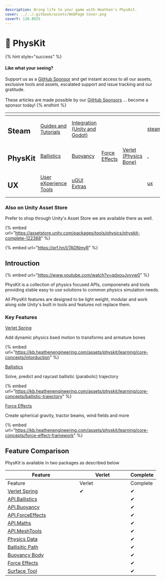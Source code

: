 ```yaml
---
description: Bring life to your game with Heathen's PhysKit.
cover: ../../.gitbook/assets/WebPage Cover.png
coverY: 120.8925
---
```


# 🚀 PhysKit

{% hint style="success" %}
#### Like what your seeing?

Support us as a [GitHub Sponsor](../../become-a-sponsor/) and get instant access to all our assets, exclusive tools and assets, escalated support and issue tracking and our gratitude.\
\
These articles are made possible by our [GitHub Sponsors](../../become-a-sponsor/) ... become a sponsor today!
{% endhint %}

<table data-view="cards"><thead><tr><th></th><th></th><th></th><th></th><th></th><th data-hidden data-card-target data-type="content-ref"></th><th data-hidden data-card-cover data-type="files"></th></tr></thead><tbody><tr><td><h2>Steam</h2></td><td><a href="../../steam/steam.md">Guides and Tutorials</a></td><td><a href="../steamworks/">Integration (Unity and Godot)</a></td><td></td><td></td><td><a href="../../steam/steam.md">steam.md</a></td><td><a href="../../.gitbook/assets/Steamworks Card.png">Steamworks Card.png</a></td></tr><tr><td><h2>PhysKit</h2></td><td><a href="sample-scenes/fantasy-style-ballistic-simulation.md">Ballistics</a></td><td><a href="sample-scenes/1-buoyancy-example.md">Buoyancy</a></td><td><a href="sample-scenes/1-force-effect-fields.md">Force Effects</a></td><td><a href="sample-scenes/2-verlet-spring-skinned-mesh.md">Verlet (Physics Bone)</a></td><td><a href="./">.</a></td><td><a href="../../.gitbook/assets/PhysKit Card.png">PhysKit Card.png</a></td></tr><tr><td><h2>UX</h2></td><td><a href="../ux/learning/core-concepts/">User eXperience Tools</a></td><td><a href="../ux/learning/ugui-extras/">uGUI Extras</a></td><td></td><td></td><td><a href="../ux/">ux</a></td><td><a href="../../.gitbook/assets/Splash Screen (1).png">Splash Screen (1).png</a></td></tr></tbody></table>

### Also on Unity Asset Store

Prefer to shop through Unity's Asset Store we are available there as well.

{% embed url="https://assetstore.unity.com/packages/tools/physics/physkit-complete-122368" %}

{% embed url="https://prf.hn/l/7ADNmyR" %}

## Introuction

{% embed url="https://www.youtube.com/watch?v=qdxouJvvyw0" %}

PhysKit is a collection of physics focused APIs, componenets and tools providing stable easy to use solutions to common physics simulation needs.

All PhysKit features are designed to be light weight, modular and work along side Unity's built in tools and features not replace them.

### Key Features

[Verlet Spring](core-concepts/intorduction.md)

Add dynamic physics bsed motion to transforms and armature bones

{% embed url="https://kb.heathenengineering.com/assets/physkit/learning/core-concepts/intorduction" %}

[Ballistics](core-concepts/ballistic-trajectory.md)

Solve, predict and raycast ballistic (parabolic) trajectory

{% embed url="https://kb.heathenengineering.com/assets/physkit/learning/core-concepts/ballistic-trajectory" %}

[Force Effects](core-concepts/force-effect-framework.md)

Create spherical gravity, tractor beams, wind fields and more

{% embed url="https://kb.heathenengineering.com/assets/physkit/learning/core-concepts/force-effect-framework" %}

## Feature Comparison

PhysKit is available in two packages as described below

<table data-header-hidden><thead><tr><th width="218.202216066482">Feature</th><th width="150">Verlet</th><th>Complete</th></tr></thead><tbody><tr><td>Feature</td><td>Verlet</td><td>Complete</td></tr><tr><td><a href="components/verlet-spring.md">Verlet Spring</a></td><td>✔</td><td>✔</td></tr><tr><td><a href="api/ballistics.md">API.Ballistics</a></td><td></td><td>✔</td></tr><tr><td><a href="api/buoyancy.md">API.Buoyancy</a></td><td></td><td>✔</td></tr><tr><td><a href="api/force-effects.md">API.ForceEffects</a></td><td></td><td>✔</td></tr><tr><td><a href="api/maths.md">API.Maths</a></td><td></td><td>✔</td></tr><tr><td><a href="api/mesh-tools.md">API.MeshTools</a></td><td></td><td>✔</td></tr><tr><td><a href="components/physics-data.md">Physics Data</a></td><td></td><td>✔</td></tr><tr><td><a href="components/ballistic-path-line-render.md">Ballisitic Path</a></td><td></td><td>✔</td></tr><tr><td><a href="components/buoyant-body.md">Buoyancy Body</a></td><td></td><td>✔</td></tr><tr><td><a href="objects/force-effect/">Force Effects</a></td><td></td><td>✔</td></tr><tr><td><a href="components/surface-tool.md">Surface Tool</a></td><td></td><td>✔</td></tr></tbody></table>



